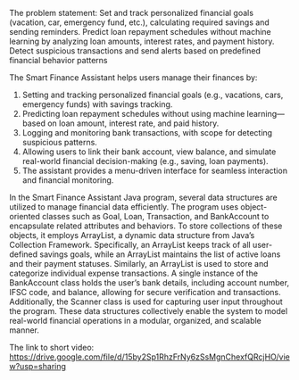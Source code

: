 The problem statement:
Set and track personalized financial goals (vacation, car, emergency fund, etc.), calculating required savings and sending reminders. Predict loan repayment schedules without machine learning by analyzing loan amounts, interest rates, and payment history.              Detect suspicious transactions and send alerts based on predefined financial behavior patterns

The Smart Finance Assistant helps users manage their finances by:
1. Setting and tracking personalized financial goals (e.g., vacations, cars, emergency funds) with savings tracking.
2. Predicting loan repayment schedules without using machine learning—based on loan amount, interest rate, and paid history.
3. Logging and monitoring bank transactions, with scope for detecting suspicious patterns.
4. Allowing users to link their bank account, view balance, and simulate real-world financial decision-making (e.g., saving, loan payments).
5. The assistant provides a menu-driven interface for seamless interaction and financial monitoring.

In the Smart Finance Assistant Java program, several data structures are utilized to manage financial data efficiently. The program uses object-oriented classes such as Goal, Loan, Transaction, and BankAccount to encapsulate related attributes and behaviors. To store collections of these objects, it employs ArrayList, a dynamic data structure from Java’s Collection Framework. Specifically, an ArrayList<Goal> keeps track of all user-defined savings goals, while an ArrayList<Loan> maintains the list of active loans and their payment statuses. Similarly, an ArrayList<Transaction> is used to store and categorize individual expense transactions. A single instance of the BankAccount class holds the user’s bank details, including account number, IFSC code, and balance, allowing for secure verification and transactions. Additionally, the Scanner class is used for capturing user input throughout the program. These data structures collectively enable the system to model real-world financial operations in a modular, organized, and scalable manner.

The link to short video:
https://drive.google.com/file/d/15by2Sp1RhzFrNy6zSsMgnChexfQRcjHO/view?usp=sharing
